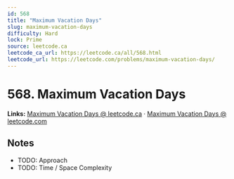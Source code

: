 ```yaml
--- 
id: 568
title: "Maximum Vacation Days"
slug: maximum-vacation-days
difficulty: Hard
lock: Prime
source: leetcode.ca
leetcode_ca_url: https://leetcode.ca/all/568.html
leetcode_url: https://leetcode.com/problems/maximum-vacation-days/
---
```


# 568. Maximum Vacation Days

**Links:** [Maximum Vacation Days @ leetcode.ca](https://leetcode.ca/all/568.html) · [Maximum Vacation Days @ leetcode.com](https://leetcode.com/problems/maximum-vacation-days/)

## Notes
- TODO: Approach
- TODO: Time / Space Complexity
